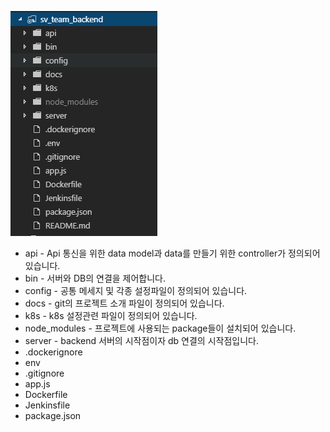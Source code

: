 
![proxt_setting](./img/constructor.png)


* api - Api 통신을 위한 data model과 data를 만들기 위한 controller가 정의되어 있습니다. 
* bin - 서버와 DB의 연결을 제어합니다.  
* config - 공통 메세지 및 각종 설정파일이 정의되어 있습니다.  
* docs - git의 프로젝트 소개 파일이 정의되어 있습니다.  
* k8s - k8s 설정관련 파일이 정의되어 있습니다.  
* node_modules - 프로젝트에 사용되는 package들이 설치되어 있습니다.  
* server - backend 서버의 시작점이자 db 연결의 시작점입니다.  
* .dockerignore  
* env  
* .gitignore  
* app.js  
* Dockerfile  
* Jenkinsfile  
* package.json  


